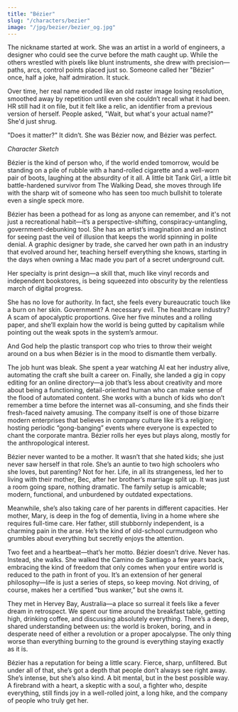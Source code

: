 ```yaml
---
title: "Bézier"
slug: "/characters/bezier"
image: "/jpg/bezier/bezier_og.jpg"
---
```

The nickname started at work. She was an artist in a world of engineers, a designer who could see the curve before the math caught up. While the others wrestled with pixels like blunt instruments, she drew with precision—paths, arcs, control points placed just so. Someone called her "Bézier" once, half a joke, half admiration. It stuck.

Over time, her real name eroded like an old raster image losing resolution, smoothed away by repetition until even she couldn’t recall what it had been. HR still had it on file, but it felt like a relic, an identifier from a previous version of herself. People asked, "Wait, but what's your actual name?" She'd just shrug.

"Does it matter?" It didn’t. She was Bézier now, and Bézier was perfect.

*Character Sketch*

Bézier is the kind of person who, if the world ended tomorrow, would be standing on a pile of rubble with a hand-rolled cigarette and a well-worn pair of boots, laughing at the absurdity of it all. A little bit Tank Girl, a little bit battle-hardened survivor from The Walking Dead, she moves through life with the sharp wit of someone who has seen too much bullshit to tolerate even a single speck more.

Bézier has been a pothead for as long as anyone can remember, and it's not just a recreational habit—it’s a perspective-shifting, conspiracy-untangling, government-debunking tool. She has an artist’s imagination and an instinct for seeing past the veil of illusion that keeps the world spinning in polite denial. A graphic designer by trade, she carved her own path in an industry that evolved around her, teaching herself everything she knows, starting in the days when owning a Mac made you part of a secret underground cult. 

Her specialty is print design—a skill that, much like vinyl records and independent bookstores, is being squeezed into obscurity by the relentless march of digital progress.

She has no love for authority. In fact, she feels every bureaucratic touch like a burn on her skin. Government? A necessary evil. The healthcare industry? A scam of apocalyptic proportions. Give her five minutes and a rolling paper, and she’ll explain how the world is being gutted by capitalism while pointing out the weak spots in the system’s armour. 

And God help the plastic transport cop who tries to throw their weight around on a bus when Bézier is in the mood to dismantle them verbally.

The job hunt was bleak. She spent a year watching AI eat her industry alive, automating the craft she built a career on. Finally, she landed a gig in copy editing for an online directory—a job that’s less about creativity and more about being a functioning, detail-oriented human who can make sense of the flood of automated content. She works with a bunch of kids who don’t remember a time before the internet was all-consuming, and she finds their fresh-faced naivety amusing. The company itself is one of those bizarre modern enterprises that believes in company culture like it’s a religion; hosting periodic “gong-banging” events where everyone is expected to chant the corporate mantra. Bézier rolls her eyes but plays along, mostly for the anthropological interest.

Bézier never wanted to be a mother. It wasn’t that she hated kids; she just never saw herself in that role. She’s an auntie to two high schoolers who she loves, but parenting? Not for her. Life, in all its strangeness, led her to living with their mother, Bec, after her brother’s marriage split up. It was just a room going spare, nothing dramatic. The family setup is amicable; modern, functional, and unburdened by outdated expectations.

Meanwhile, she’s also taking care of her parents in different capacities. Her mother, Mary, is deep in the fog of dementia, living in a home where she requires full-time care. Her father, still stubbornly independent, is a charming pain in the arse. He’s the kind of old-school curmudgeon who grumbles about everything but secretly enjoys the attention.

Two feet and a heartbeat—that’s her motto. Bézier doesn’t drive. Never has. Instead, she walks. She walked the Camino de Santiago a few years back, embracing the kind of freedom that only comes when your entire world is reduced to the path in front of you. It’s an extension of her general philosophy—life is just a series of steps, so keep moving. Not driving, of course, makes her a certified “bus wanker,” but she owns it.

They met in Hervey Bay, Australia—a place so surreal it feels like a fever dream in retrospect. We spent our time around the breakfast table, getting high, drinking coffee, and discussing absolutely everything. There’s a deep, shared understanding between us: the world is broken, boring, and in desperate need of either a revolution or a proper apocalypse. The only thing worse than everything burning to the ground is everything staying exactly as it is.

Bézier has a reputation for being a little scary. Fierce, sharp, unfiltered. But under all of that, she’s got a depth that people don’t always see right away. She’s intense, but she’s also kind. A bit mental, but in the best possible way. A firebrand with a heart, a skeptic with a soul, a fighter who, despite everything, still finds joy in a well-rolled joint, a long hike, and the company of people who truly get her.
